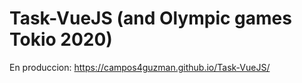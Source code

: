 # Task-VueJS (and Olympic games Tokio 2020)

En produccion: https://campos4guzman.github.io/Task-VueJS/
